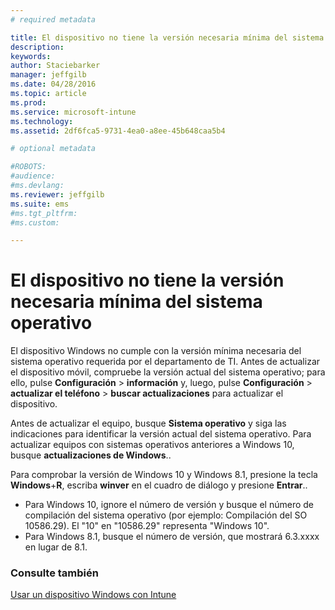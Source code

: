 ```yaml
---
# required metadata

title: El dispositivo no tiene la versión necesaria mínima del sistema operativo | Microsoft Intune
description:
keywords:
author: Staciebarker
manager: jeffgilb
ms.date: 04/28/2016
ms.topic: article
ms.prod:
ms.service: microsoft-intune
ms.technology:
ms.assetid: 2df6fca5-9731-4ea0-a8ee-45b648caa5b4

# optional metadata

#ROBOTS:
#audience:
#ms.devlang:
ms.reviewer: jeffgilb
ms.suite: ems
#ms.tgt_pltfrm:
#ms.custom:

---
```



# El dispositivo no tiene la versión necesaria mínima del sistema operativo

El dispositivo Windows no cumple con la versión mínima necesaria del sistema operativo requerida por el departamento de TI. Antes de actualizar el dispositivo móvil, compruebe la versión actual del sistema operativo; para ello, pulse **Configuración** &gt; **información** y, luego, pulse **Configuración** &gt; **actualizar el teléfono** &gt; **buscar actualizaciones** para actualizar el dispositivo.

Antes de actualizar el equipo, busque **Sistema operativo** y siga las indicaciones para identificar la versión actual del sistema operativo. Para actualizar equipos con sistemas operativos anteriores a Windows 10, busque **actualizaciones de Windows**..

Para comprobar la versión de Windows 10 y Windows 8.1, presione la tecla **Windows**+**R**, escriba **winver** en el cuadro de diálogo y presione **Entrar**..

- Para Windows 10, ignore el número de versión y busque el número de compilación del sistema operativo (por ejemplo: Compilación del SO 10586.29). El "10" en "10586.29" representa "Windows 10".
- Para Windows 8.1, busque el número de versión, que mostrará 6.3.xxxx en lugar de 8.1.

### Consulte también
[Usar un dispositivo Windows con Intune](using-your-windows-device-with-intune.md)

<!--HONumber=May16_HO1-->


